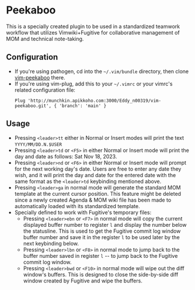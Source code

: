 Peekaboo
========

This is a specially created plugin to be used in a standardized teamwork
workflow that utilizes Vimwiki+Fugitive for collaborative management of MOM and
technical note-taking.

Configuration
-------------
* If you're using pathogen, cd into the `~/.vim/bundle` directory, then clone
  [vim-peekaboo](http://munchkin.apikkoho.com:3000/Eddy_n00319/vim-peekaboo.git) there.
* If you're using vim-plug, add this to your `~/.vimrc` or your vimrc's related
  configuration file:
  ```
  Plug 'http://munchkin.apikkoho.com:3000/Eddy_n00319/vim-peekaboo.git', { 'branch': 'main' }
  ```

Usage
-----
* Pressing `<leader>tt` either in Normal or Insert modes will print the text
  `YYYY/MM/DD.N.$USER`
* Pressing `<leader>td` or `<F5>` in either Normal or Insert mode will print the
  day and date as follows: Sat Nov 18, 2023.
* Pressing `<leader>nd` or `<F6>` in either Normal or Insert mode will prompt
  for the next working day's date. Users are free to enter any date they wish,
  and it will print the day and date for the entered date with the same format
  as the `<leader>td` keybinding mentioned above.
* Pressing `<leader>ga` in normal mode will generate the standard MOM template
  at the current cursor position. This feature might be deleted since a newly
  created Agenda & MOM wiki file has been made to automatically loaded with its
  standardized template.
* Specially defined to work with Fugitive's temporary files:
    - Pressing `<leader>ebn` or `<F7>` in normal mode will copy the current
      displayed buffer number to register `l` and display the number below the
      statusline. This is used to get the Fugitive commit log window buffer
      number and save it in the register `l` to be used later by the next
      keybinding below.
    - Pressing `<leader>lbn` or `<F8>` in normal mode to jump back to the
      buffer number saved in register `l` -- to jump back to the Fugitive commit
      log window.
    - Pressing `<leader>bwd` or `<F10>` in normal mode will wipe out the diff
      window's buffers. This is designed to close the side-by-side diff window
      created by Fugitive and wipe the buffers.
